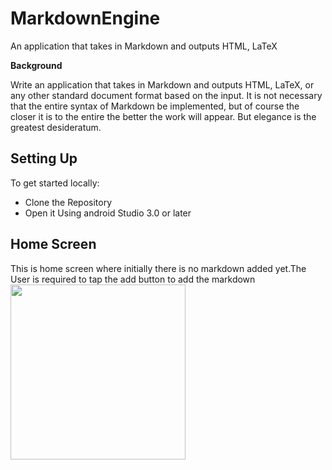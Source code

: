 # MarkdownEngine
An application that takes in Markdown and outputs HTML, LaTeX

**Background**

Write an application that takes in Markdown and outputs HTML, LaTeX, or any other standard document format based on the input. It is not necessary that the entire syntax of Markdown be implemented, but of course the closer it is to the entire the better the work will appear. But elegance is the greatest desideratum.


## Setting Up
To get started locally:
  - Clone the Repository
  - Open it Using android Studio 3.0 or later
  
## Home Screen
This is home screen where initially there is no markdown added yet.The User is required to tap the add
button to add the markdown
<img src="https://github.com/jumadeveloper/AndelaTrackChallenge/blob/master/screenshots/Screenshot_2017-11-04-23-06-12.png" width="280"/>